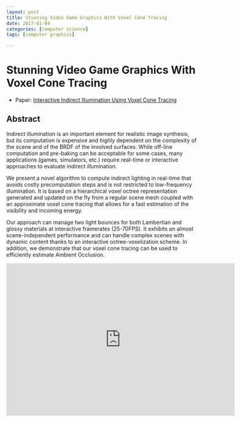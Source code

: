 ```yaml
---
layout: post
title: Stunning Video Game Graphics With Voxel Cone Tracing
date: 2017-01-04
categories: [computer science]
tags: [computer graphics]

---
```


# Stunning Video Game Graphics With Voxel Cone Tracing

* Paper: [Interactive Indirect Illumination Using Voxel Cone Tracing](https://research.nvidia.com/publication/interactive-indirect-illumination-using-voxel-cone-tracing)

## Abstract

Indirect illumination is an important element for realistic image synthesis, but its computation is expensive and highly dependent on the complexity of the scene and of the BRDF of the involved surfaces. While off-line computation and pre-baking can be acceptable for some cases, many applications (games, simulators, etc.) require real-time or interactive approaches to evaluate indirect illumination.

We present a novel algorithm to compute indirect lighting in real-time that avoids costly precomputation steps and is not restricted to low-frequency illumination. It is based on a hierarchical voxel octree representation generated and updated on the fly from a regular scene mesh coupled with an approximate voxel cone tracing that allows for a fast estimation of the visibility and incoming energy.

Our approach can manage two light bounces for both Lambertian and glossy materials at interactive framerates (25-70FPS). It exhibits an almost scene-independent performance and can handle complex scenes with dynamic content thanks to an interactive octree-voxelization scheme. In addition, we demonstrate that our voxel cone tracing can be used to efficiently estimate Ambient Occlusion.

<iframe width="600" height="400" src="https://www.youtube.com/embed/dQSzmngTbtw?list=PLujxSBD-JXgnqDD1n-V30pKtp6Q886x7e" frameborder="0" allowfullscreen></iframe>
